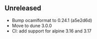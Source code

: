 ## Unreleased

- Bump ocamlformat to 0.24.1 (a5e2d6d)
- Move to dune 3.0.0
- CI: add support for alpine 3.16 and 3.17
